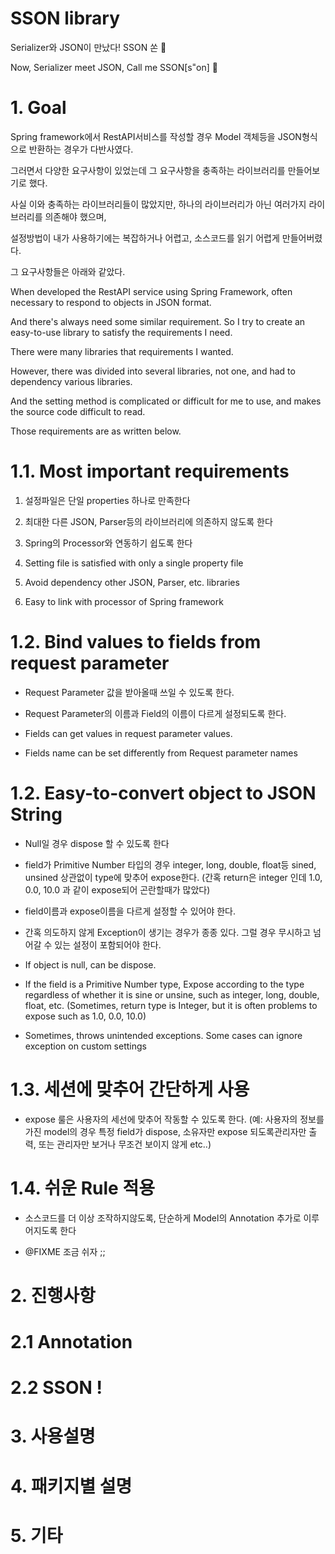 SSON library
====

Serializer와 JSON이 만났다! SSON 쏜 🤣 

Now, Serializer meet JSON, Call me SSON[s˭on] 🤣

# 1. Goal

Spring framework에서 RestAPI서비스를 작성할 경우 Model 객체등을 JSON형식으로 반환하는 경우가 다반사였다.

그러면서 다양한 요구사항이 있었는데 그 요구사항을 충족하는 라이브러리를 만들어보기로 했다.

사실 이와 충족하는 라이브러리들이 많았지만, 하나의 라이브러리가 아닌 여러가지 라이브러리를 의존해야 했으며, 

설정방법이 내가 사용하기에는 복잡하거나 어렵고, 소스코드를 읽기 어렵게 만들어버렸다.

그 요구사항들은 아래와 같았다.


When developed the RestAPI service using Spring Framework, often necessary to respond to objects in JSON format.
 
And there's always need some similar requirement. So I try to create an easy-to-use library to satisfy the requirements I need.

There were many libraries that requirements I wanted.

However, there was divided into several libraries, not one, and had to dependency various libraries.

And the setting method is complicated or difficult for me to use, and makes the source code difficult to read.

Those requirements are as written below.


# 1.1. Most important requirements

1. 설정파일은 단일 properties 하나로 만족한다

2. 최대한 다른 JSON, Parser등의 라이브러리에 의존하지 않도록 한다

3. Spring의 Processor와 연동하기 쉽도록 한다


1. Setting file is satisfied with only a single property file

2. Avoid dependency other JSON, Parser, etc. libraries

3. Easy to link with processor of Spring framework


# 1.2. Bind values to fields from request parameter

- Request Parameter 값을 받아올때 쓰일 수 있도록 한다.

- Request Parameter의 이름과 Field의 이름이 다르게 설정되도록 한다.


- Fields can get values in request parameter values.

- Fields name can be set differently from Request parameter names


# 1.2. Easy-to-convert object to JSON String

- Null일 경우 dispose 할 수 있도록 한다

- field가 Primitive Number 타입의 경우 integer, long, double, float등 sined, unsined 상관없이 type에 맞추어 expose한다.
  (간혹 return은 integer 인데 1.0, 0.0, 10.0 과 같이 expose되어 곤란할때가 많았다)

- field이름과 expose이름을 다르게 설정할 수 있어야 한다.

- 간혹 의도하지 않게 Exception이 생기는 경우가 종종 있다. 그럴 경우 무시하고 넘어갈 수 있는 설정이 포함되어야 한다.

- If object is null, can be dispose.

- If the field is a Primitive Number type, 
Expose according to the type regardless of whether it is sine or unsine, such as integer, long, double, float, etc.
(Sometimes, return type is Integer, but it is often problems to expose such as 1.0, 0.0,  10.0)

- Sometimes, throws unintended exceptions. Some cases can ignore exception on custom settings

# 1.3. 세션에 맞추어 간단하게 사용

- expose 룰은 사용자의 세선에 맞추어 작동할 수 있도록 한다. 
  (예: 사용자의 정보를 가진 model의 경우 특정 field가 dispose, 소유자만 expose 되도록관리자만 출력, 또는 관리자만 보거나 무조건 보이지 않게 etc..)


# 1.4. 쉬운 Rule 적용

- 소스코드를 더 이상 조작하지않도록, 단순하게 Model의 Annotation 추가로 이루어지도록 한다

- @FIXME 조금 쉬자 ;;

# 2. 진행사항

# 2.1 Annotation 

# 2.2 SSON !



# 3. 사용설명

# 4. 패키지별 설명

# 5. 기타

